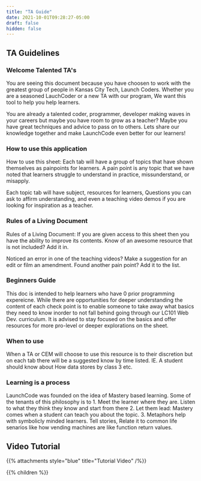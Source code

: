 ```yaml
---
title: "TA Guide"
date: 2021-10-01T09:28:27-05:00
draft: false
hidden: false
---
```


## TA Guidelines

### Welcome Talented TA's

You are seeing this document because you have choosen to work with the greatest group of people in Kansas City Tech, Launch Coders. Whether you are a seasoned LauchCoder or a new TA with our program, We want this tool to help you help learners.  

 You are already a talented coder, programmer, developer making waves in your careers but maybe you have room to grow as a teacher?  Maybe you have great techniques and advice to pass on to others. Lets share our knowledge together and make LaunchCode even better for our learners!

### How to use this application

How to use this sheet: Each tab will have a group of topics that have shown themselves as painpoints for learners. A pain point is any topic that we have noted that learners struggle to understand in practice, missunderstand, or misapply.   

Each topic tab will have subject, resources for learners, Questions you can ask to affirm understanding, and even a teaching video demos if you are looking for inspiration as a teacher.

### Rules of a Living Document

Rules of a Living Document: If you are given access to this sheet then you have the ability to improve its contents. Know of an awesome resource that is not included?  Add it in.  

Noticed an error in one of the teaching videos? Make a suggestion for an edit or film an amendment.  Found another pain point?  Add it to the list. 

### Beginners Guide  

This doc is intended to help learners who have 0 prior programming expereicne. While there are opportunities for deeper understanding the content of each check point is to enable someone to take away what basics they need to know inorder to not fall behind going through our LC101 Web Dev. curriculum.   It is advised to stay focused on the basics and offer resources for more pro-level or deeper explorations on the sheet. 

### When to use  

When a TA or CEM will choose to use this resource is to their discretion but on each tab there will be a suggested know by time listed. IE. A student should know about How data stores by class 3 etc. 

### Learning is a process  

LaunchCode was founded on the idea of Mastery based learning. Some of the tenants of this philosophy is to 1. Meet the learner where they are. Listen to what they think they know and start from there  2. Let them lead: Mastery comes when a student can teach you about the topic.  3. Metaphors help with symbolicly minded learners. Tell stories, Relate it to common life senarios like how vending machines are like function return values. 

## Video Tutorial

{{% attachments style="blue" title="Tutorial Video" /%}}


{{% children %}} 
